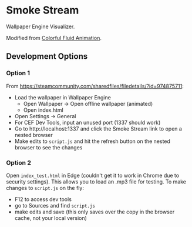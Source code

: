 # Smoke Stream

Wallpaper Engine Visualizer.

Modified from [Colorful Fluid Animation](https://github.com/Delivator/WebGL-Fluid-Simulation).

## Development Options

### Option 1
From https://steamcommunity.com/sharedfiles/filedetails/?id=974875711:
- Load the wallpaper in Wallpaper Engine
  - Open Wallpaper -> Open offline wallpaper (animated)
  - Open index.html
- Open Settings -> General
- For CEF Dev Tools, input an unused port (1337 should work) 
- Go to http://localhost:1337 and click the Smoke Stream link to open a nested browser
- Make edits to `script.js` and hit the refresh button on the nested browser to see the changes


### Option 2
Open `index_test.html` in Edge (couldn't get it to work in Chrome due to security settings).
This allows you to load an .mp3 file for testing.
To make changes to `script.js` on the fly:
- F12 to access dev tools
- go to Sources and find `script.js`
- make edits and save (this only saves over the copy in the browser cache, not your local version)
